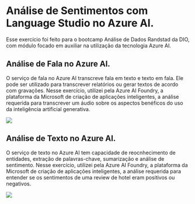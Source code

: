 <h1>Análise de Sentimentos com Language Studio no Azure AI.</h1>
<p>Esse exercício foi feito para o bootcamp Análise de Dados Randstad da DIO, com módulo focado em auxiliar na utilização da tecnologia Azure AI.</p>

<h2>Análise de Fala no Azure AI.</h2>
<p>O serviço de fala no Azure AI transcreve fala em texto e texto em fala. Ele pode ser utilizado para transcrever relatórios ou gerar textos de acordo com gravações. Nesse exercício, utilizei pela Azure AI Foundry, a plataforma da Microsoft de criação de aplicações inteligentes, a análise requerida para transcrever um áudio sobre os aspectos benéficos do uso da inteligência artificial generativa.</p>

<img src="https://i.postimg.cc/bpRxQfJh/Speech.png">

<h2>Análise de Texto no Azure AI.</h2>
<p>O serviço de texto no Azure AI tem capacidade de reocnhecimento de entidades, extração de palavras-chave, sumarização e análise de sentimento. Nesse exercício, utilizei pela Azure AI Foundry, a plataforma da Microsoft de criação de aplicações inteligentes, a análise requerida para entender se os sentimentos de uma review de hotel eram positivos ou negativos.</p>

<img src="https://i.postimg.cc/BsBLzcG5/Text.png">

